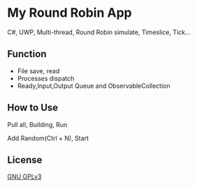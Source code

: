 # My Round Robin App 

C#, UWP, Multi-thread, Round Robin simulate, Timeslice, Tick... 

## Function

- File save, read
- Processes dispatch
- Ready,Input,Output Queue and ObservableCollection

## How to Use 

Pull all, Building, Run  

Add Random(Ctrl + N), Start 

## License

[GNU GPLv3](https://github.com/Kianakiferi/My-Round-Robin-App/blob/main/LICENSE)


